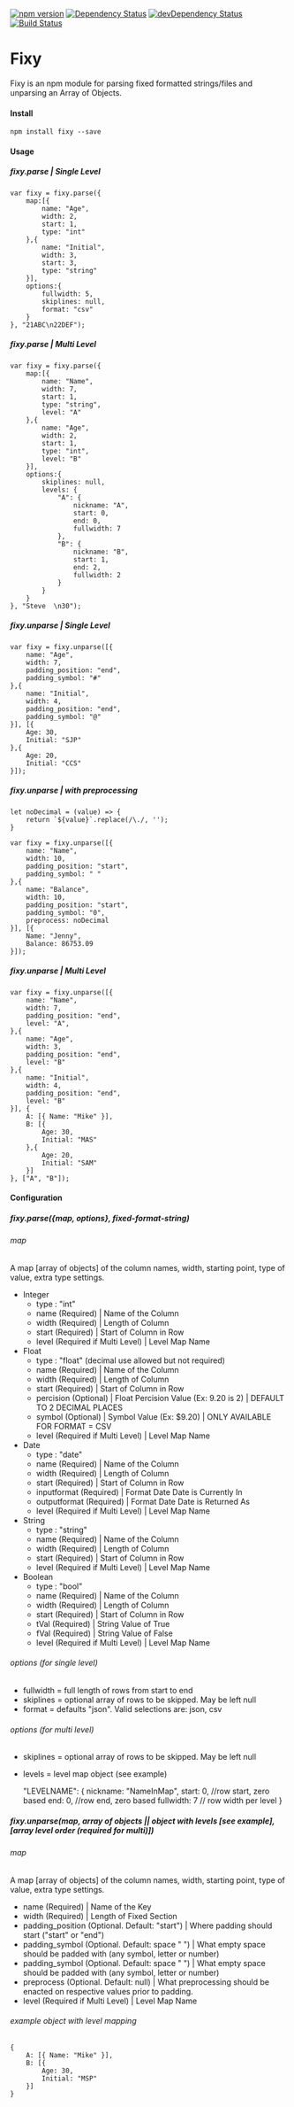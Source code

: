 [![npm version](https://badge.fury.io/js/fixy.svg)](https://badge.fury.io/js/fixy)
[![Dependency Status](https://david-dm.org/SteveyPugs/fixy.svg)](https://david-dm.org/SteveyPugs/fixy)
[![devDependency Status](https://david-dm.org/SteveyPugs/fixy/dev-status.svg)](https://david-dm.org/SteveyPugs/fixy#info=devDependencies)
[![Build Status](https://travis-ci.org/SteveyPugs/fixy.svg?branch=master)](https://travis-ci.org/SteveyPugs/fixy)

# Fixy

Fixy is an npm module for parsing fixed formatted strings/files and unparsing an Array of Objects.

#### Install

	npm install fixy --save

#### Usage
##### fixy.parse | Single Level

	var fixy = fixy.parse({
		map:[{
			name: "Age",
			width: 2,
			start: 1,
			type: "int"
		},{
			name: "Initial",
			width: 3,
			start: 3,
			type: "string"
		}],
		options:{
			fullwidth: 5,
			skiplines: null,
			format: "csv"
		}
	}, "21ABC\n22DEF");

##### fixy.parse | Multi Level

	var fixy = fixy.parse({
		map:[{
			name: "Name",
			width: 7,
			start: 1,
			type: "string",
			level: "A"
		},{
			name: "Age",
			width: 2,
			start: 1,
			type: "int",
			level: "B"
		}],
		options:{
			skiplines: null,
			levels: {
				"A": {
					nickname: "A",
					start: 0,
					end: 0,
					fullwidth: 7
				},
				"B": {
					nickname: "B",
					start: 1,
					end: 2,
					fullwidth: 2
				}
			}
		}
	}, "Steve  \n30");

##### fixy.unparse | Single Level

	var fixy = fixy.unparse([{
		name: "Age",
		width: 7,
		padding_position: "end",
		padding_symbol: "#"
	},{
		name: "Initial",
		width: 4,
		padding_position: "end",
		padding_symbol: "@"
	}], [{
		Age: 30,
		Initial: "SJP"
	},{
		Age: 20,
		Initial: "CCS"
	}]);

##### fixy.unparse | with preprocessing

	let noDecimal = (value) => {
		return `${value}`.replace(/\./, '');
	}

	var fixy = fixy.unparse([{
		name: "Name",
		width: 10,
		padding_position: "start",
		padding_symbol: " "
	},{
		name: "Balance",
		width: 10,
		padding_position: "start",
		padding_symbol: "0",
		preprocess: noDecimal
	}], [{
		Name: "Jenny",
		Balance: 86753.09
	}]);

##### fixy.unparse | Multi Level

	var fixy = fixy.unparse([{
		name: "Name",
		width: 7,
		padding_position: "end",
		level: "A",
	},{
		name: "Age",
		width: 3,
		padding_position: "end",
		level: "B"
	},{
		name: "Initial",
		width: 4,
		padding_position: "end",
		level: "B"
	}], {
		A: [{ Name: "Mike" }],
		B: [{
			Age: 30,
			Initial: "MAS"
		},{
			Age: 20,
			Initial: "SAM"
		}]
	}, ["A", "B"]);


#### Configuration

##### fixy.parse({map, options}, fixed-format-string)

###### map

A map [array of objects] of the column names, width, starting point, type of value, extra type settings.


- Integer
	- type : "int"
	- name (Required) | Name of the Column
	- width (Required) | Length of Column
	- start (Required) | Start of Column in Row
	- level (Required if Multi Level) | Level Map Name
- Float
	- type : "float" (decimal use allowed but not required)
	- name (Required) | Name of the Column
	- width (Required) | Length of Column
	- start (Required) | Start of Column in Row
	- percision (Optional) | Float Percision Value (Ex: 9.20 is 2) | DEFAULT TO 2 DECIMAL PLACES
	- symbol (Optional) | Symbol Value (Ex: $9.20) | ONLY AVAILABLE FOR FORMAT = CSV
	- level (Required if Multi Level) | Level Map Name
- Date
	- type : "date"
	- name (Required) | Name of the Column
	- width (Required) | Length of Column
	- start (Required) | Start of Column in Row
	- inputformat (Required) | Format Date Date is Currently In
	- outputformat (Required) | Format Date Date is Returned As
	- level (Required if Multi Level) | Level Map Name
- String
	- type : "string"
	- name (Required) | Name of the Column
	- width (Required) | Length of Column
	- start (Required) | Start of Column in Row
	- level (Required if Multi Level) | Level Map Name
- Boolean
	- type : "bool"
	- name (Required) | Name of the Column
	- width (Required) | Length of Column
	- start (Required) | Start of Column in Row
	- tVal (Required) | String Value of True
	- fVal (Required) | String Value of False
	- level (Required if Multi Level) | Level Map Name

###### options (for single level)

- fullwidth = full length of rows from start to end
- skiplines = optional array of rows to be skipped. May be left null
- format = defaults "json". Valid selections are: json, csv

###### options (for multi level)

- skiplines = optional array of rows to be skipped. May be left null
- levels = level map object (see example)


	"LEVELNAME": {
		nickname: "NameInMap",
		start: 0, //row start, zero based
		end: 0, //row end, zero based
		fullwidth: 7 // row width per level
	}


##### fixy.unparse(map, array of objects || object with levels [see example], [array level order (required for multi)])

###### map

A map [array of objects] of the column names, width, starting point, type of value, extra type settings.

- name (Required) | Name of the Key
- width (Required) | Length of Fixed Section
- padding_position (Optional. Default: "start") | Where padding should start ("start" or "end")
- padding_symbol (Optional. Default: space " ") | What empty space should be padded with (any symbol, letter or number)
- padding_symbol (Optional. Default: space " ") | What empty space should be padded with (any symbol, letter or number)
- preprocess (Optional. Default: null) | What preprocessing should be enacted on respective values prior to padding.
- level (Required if Multi Level) | Level Map Name

###### example object with level mapping

	{
		A: [{ Name: "Mike" }],
		B: [{
			Age: 30,
			Initial: "MSP"
		}]
	}
